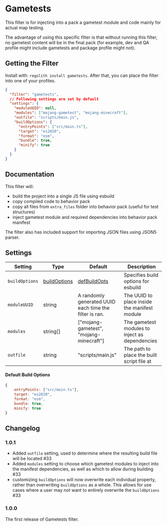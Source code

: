 # Gametests

This filter is for injecting into a pack a gametest module and code mainly for actual map testing.

The advantage of using this specific filter is that without running this filter, no gametest content will be in the final pack (for example, dev and QA profile might include gametests and package profile might not).

## Getting the Filter

Install with: `regolith install gametests`. After that, you can place the filter into one of your profiles.

```json
{
  "filter": "gametests",
  // Following settings are set by default
  "settings": {
    "moduleUUID": null,
    "modules": ["mojang-gametest", "mojang-minecraft"],
    "outfile": "scripts/main.js",
    "buildOptions": {
      "entryPoints": ["src/main.ts"],
      "target": "es2020",
      "format": "esm",
      "bundle": true,
      "minify": true
    }
  }
}
```

## Documentation

This filter will:

- build the project into a single JS file using esbuild
- copy compiled code to behavior pack
- copy all files from `extra_files` folder into behavior pack (useful for test structures)
- inject gametest module and required dependencies into behavior pack manifest

The filter also has included support for importing JSON files using JSON5 parser.

## Settings

| Setting        | Type                                                     | Default                                                | Description                                    |
| -------------- | -------------------------------------------------------- | ------------------------------------------------------ | ---------------------------------------------- |
| `buildOptions` | [buildOptions](https://esbuild.github.io/api/#build-api) | [defBuildOpts](#default-build-options)                 | Specifies build options for esbuild            |
| `moduleUUID`   | string                                                   | A randomly generated UUID each time the filter is ran. | The UUID to place inside the manifest module   |
| `modules`      | string[]                                                 | ["mojang-gametest", "mojang-minecraft"]                | The gametest modules to inject as dependencies |
| `outfile`      | string                                                   | "scripts/main.js"                                      | The path to place the built script file at     |

#### Default Build Options

```js
{
    entryPoints: ["src/main.ts"],
    target: "es2020",
    format: "esm",
    bundle: true,
    minify: true
}
```

## Changelog

### 1.0.1

 - Added `outfile` setting, used to determine where the resulting build file will be located #33
 - Added `modules` setting to choose which gametest modules to inject into the manifest dependencies, as well as which to allow during building #33
 - customizing `buildOptions` will now overwrite each individual property, rather than overwriting `buildOptions` as a whole. This allows for use cases where a user may not want to entirely overwrite the `buildOptions` #33

### 1.0.0

The first release of Gametests filter.
